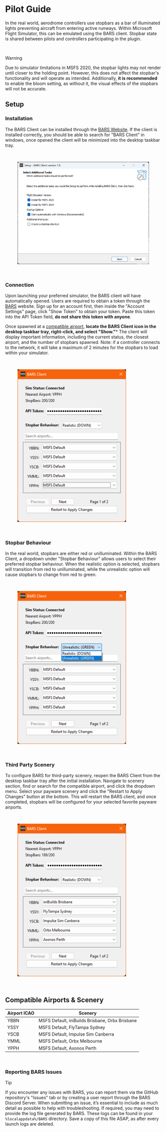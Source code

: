 # Pilot Guide

In the real world, aerodrome controllers use stopbars as a bar of illuminated lights preventing aircraft from entering active runways. Within Microsoft Flight Simulator, this can be emulated using the BARS client. Stopbar state is shared between pilots and controllers participating in the plugin.

<br>

> [!WARNING]  
> Due to simulator limitations in MSFS 2020, the stopbar lights may not render until closer to the holding point. However, this does not affect the stopbar's functionality and will operate as intended. Additionally, **it is recommended** to enable the bloom setting, as without it, the visual effects of the stopbars will not be accurate.

## Setup

### Installation  
The BARS Client can be installed through the [BARS Website](https://stopbars.com). If the client is installed correctly, you should be able to search for "BARS Client" in windows, once opened the client will be minimized into the desktop taskbar tray.

<br>

<figure>
    <img src="../Assets/BARS_client_install.png" width="450">
    <figcaption></figcaption>
</figure>

<br>

### Connection
Upon launching your preferred simulator, the BARS client will have automatically opened. Users are required to obtain a token through the [BARS](https://stopbars.com) website. Sign up for an account first, then inside the "Account Settings" page, click "Show Token" to obtain your token. Paste this token into the API Token field, **do not share this token with anyone**.

Once spawned at a [compatible airport](#compatible-airports--scenery), **locate the BARS Client icon in the desktop taskbar tray, right-click, and select "Show."*** The client will display important information, including the current status, the closest airport, and the number of stopbars spawned. Note: if a controller connects to the network, it will take a maximum of 2 minutes for the stopbars to load within your simulator. 

<br>

<figure>
    <img src="../Assets/BARS_client_connection.png" width="350">
    <figcaption></figcaption>
</figure>

<br>

### Stopbar Behaviour
In the real world, stopbars are either red or unilluminated. Within the BARS Client, a dropdown under "Stopbar Behaviour" allows users to select their preferred stopbar behaviour. When the realistic option is selected, stopbars will transition from red to unilluminated, while the unrealistic option will cause stopbars to change from red to green.

<br>

<figure>
    <img src="../Assets/BARS_stopbar_behaviour.png" width="350">
    <figcaption></figcaption>
</figure>

<br>

### Third Party Scenery
To configure BARS for third-party scenery, reopen the BARS Client from the desktop taskbar tray after the initial installation. Navigate to scenery section, find or search for the compatible airport, and click the dropdown menu. Select your payware scenery and click the "Restart to Apply Changes" button at the bottom. This will restart the BARS client, and once completed, stopbars will be configured for your selected favorite payware airports.

<br>

<figure>
    <img src="../Assets/BARS_client_scenery.png" width="350">
    <figcaption></figcaption>
</figure>

<br>

## Compatible Airports & Scenery

| **Airport ICAO** | **Scenery**                  |
|--------------|--------------------------|
| YBBN         | MSFS Default, iniBuilds Brisbane, Orbx Brisbane |
| YSSY         | MSFS Default, FlyTampa Sydney          |
| YSCB         | MSFS Default, Impulse Sim Canberra     |
| YMML         | MSFS Default, Orbx Melbourne           |
| YPPH         | MSFS Default, Axonos Perth             |

<br>

### Reporting BARS Issues

> [!TIP]  
>  If you encounter any issues with BARS, you can report them via the GitHub repository's "Issues" tab or by creating a user report through the BARS Discord Server. When submitting an issue, it’s essential to include as much detail as possible to help with troubleshooting. If required, you may need to provide the log file generated by BARS. These logs can be found in your `%localappdata%/BARS` directory. Save a copy of this file ASAP, as after every launch logs are deleted.
